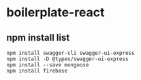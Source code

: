 # boilerplate-react

## npm install list
```
npm install swagger-cli swagger-ui-express
npm install -D @types/swagger-ui-express
npm install --save mongoose
npm install firebase
```
